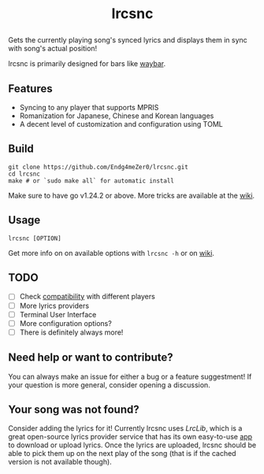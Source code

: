 # <p align="center">lrcsnc</p>
Gets the currently playing song's synced lyrics and displays them in sync with song's actual position!

lrcsnc is primarily designed for bars like [waybar](https://github.com/Alexays/Waybar).

<!-- TODO: insert video here once it's pushed to GitHub -->

## Features

- Syncing to any player that supports MPRIS
- Romanization for Japanese, Chinese and Korean languages
- A decent level of customization and configuration using TOML

## Build
```
git clone https://github.com/Endg4meZer0/lrcsnc.git
cd lrcsnc
make # or `sudo make all` for automatic install
```
Make sure to have go v1.24.2 or above.
More tricks are available at the [wiki](https://github.com/Endg4meZer0/lrcsnc/wiki/Building).

## Usage
```
lrcsnc [OPTION]
```
Get more info on on available options with `lrcsnc -h` or on [wiki](https://github.com/Endg4meZer0/lrcsnc/wiki/Available-options).

## TODO
- [ ] Check [compatibility](https://github.com/Endg4meZer0/lrcsnc/wiki/Compatibility-with-players) with different players
- [ ] More lyrics providers
- [ ] Terminal User Interface
- [ ] More configuration options?
- [ ] There is definitely always more!

## Need help or want to contribute?
You can always make an issue for either a bug or a feature suggestment! If your question is more general, consider opening a discussion.

## Your song was not found?
Consider adding the lyrics for it! Currently lrcsnc uses *LrcLib*, which is a great open-source lyrics provider service that has its own easy-to-use [app](https://github.com/tranxuanthang/lrcget) to download or upload lyrics. Once the lyrics are uploaded, lrcsnc should be able to pick them up on the next play of the song (that is if the cached version is not available though).
